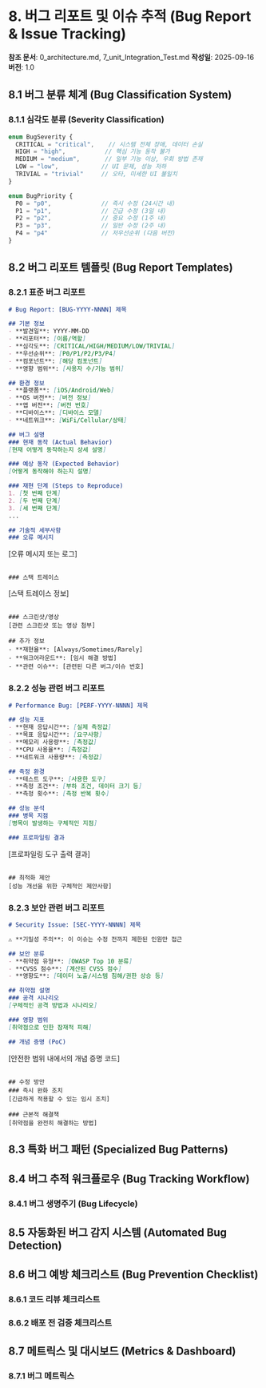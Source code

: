 # **8. 버그 리포트 및 이슈 추적 (Bug Report & Issue Tracking)**

**참조 문서**: 0_architecture.md, 7_unit_Integration_Test.md
**작성일**: 2025-09-16
**버전**: 1.0

## **8.1 버그 분류 체계 (Bug Classification System)**

### **8.1.1 심각도 분류 (Severity Classification)**
```typescript
enum BugSeverity {
  CRITICAL = "critical",    // 시스템 전체 장애, 데이터 손실
  HIGH = "high",           // 핵심 기능 동작 불가
  MEDIUM = "medium",       // 일부 기능 이상, 우회 방법 존재
  LOW = "low",            // UI 문제, 성능 저하
  TRIVIAL = "trivial"     // 오타, 미세한 UI 불일치
}

enum BugPriority {
  P0 = "p0",              // 즉시 수정 (24시간 내)
  P1 = "p1",              // 긴급 수정 (3일 내)
  P2 = "p2",              // 중요 수정 (1주 내)
  P3 = "p3",              // 일반 수정 (2주 내)
  P4 = "p4"               // 저우선순위 (다음 버전)
}
```

## **8.2 버그 리포트 템플릿 (Bug Report Templates)**

### **8.2.1 표준 버그 리포트**
```markdown
# Bug Report: [BUG-YYYY-NNNN] 제목

## 기본 정보
- **발견일**: YYYY-MM-DD
- **리포터**: [이름/역할]
- **심각도**: [CRITICAL/HIGH/MEDIUM/LOW/TRIVIAL]
- **우선순위**: [P0/P1/P2/P3/P4]
- **컴포넌트**: [해당 컴포넌트]
- **영향 범위**: [사용자 수/기능 범위]

## 환경 정보
- **플랫폼**: [iOS/Android/Web]
- **OS 버전**: [버전 정보]
- **앱 버전**: [버전 번호]
- **디바이스**: [디바이스 모델]
- **네트워크**: [WiFi/Cellular/상태]

## 버그 설명
### 현재 동작 (Actual Behavior)
[현재 어떻게 동작하는지 상세 설명]

### 예상 동작 (Expected Behavior)
[어떻게 동작해야 하는지 설명]

### 재현 단계 (Steps to Reproduce)
1. [첫 번째 단계]
2. [두 번째 단계]
3. [세 번째 단계]
...

## 기술적 세부사항
### 오류 메시지
```
[오류 메시지 또는 로그]
```

### 스택 트레이스
```
[스택 트레이스 정보]
```

### 스크린샷/영상
[관련 스크린샷 또는 영상 첨부]

## 추가 정보
- **재현율**: [Always/Sometimes/Rarely]
- **워크어라운드**: [임시 해결 방법]
- **관련 이슈**: [관련된 다른 버그/이슈 번호]
```

### **8.2.2 성능 관련 버그 리포트**
```markdown
# Performance Bug: [PERF-YYYY-NNNN] 제목

## 성능 지표
- **현재 응답시간**: [실제 측정값]
- **목표 응답시간**: [요구사항]
- **메모리 사용량**: [측정값]
- **CPU 사용율**: [측정값]
- **네트워크 사용량**: [측정값]

## 측정 환경
- **테스트 도구**: [사용한 도구]
- **측정 조건**: [부하 조건, 데이터 크기 등]
- **측정 횟수**: [측정 반복 횟수]

## 성능 분석
### 병목 지점
[병목이 발생하는 구체적인 지점]

### 프로파일링 결과
```
[프로파일링 도구 출력 결과]
```

## 최적화 제안
[성능 개선을 위한 구체적인 제안사항]
```

### **8.2.3 보안 관련 버그 리포트**
```markdown
# Security Issue: [SEC-YYYY-NNNN] 제목

⚠️ **기밀성 주의**: 이 이슈는 수정 전까지 제한된 인원만 접근

## 보안 분류
- **취약점 유형**: [OWASP Top 10 분류]
- **CVSS 점수**: [계산된 CVSS 점수]
- **영향도**: [데이터 노출/시스템 침해/권한 상승 등]

## 취약점 설명
### 공격 시나리오
[구체적인 공격 방법과 시나리오]

### 영향 범위
[취약점으로 인한 잠재적 피해]

## 개념 증명 (PoC)
```
[안전한 범위 내에서의 개념 증명 코드]
```

## 수정 방안
### 즉시 완화 조치
[긴급하게 적용할 수 있는 임시 조치]

### 근본적 해결책
[취약점을 완전히 해결하는 방법]
```

## **8.3 특화 버그 패턴 (Specialized Bug Patterns)**

## **8.4 버그 추적 워크플로우 (Bug Tracking Workflow)**

### **8.4.1 버그 생명주기 (Bug Lifecycle)**


## **8.5 자동화된 버그 감지 시스템 (Automated Bug Detection)**


## **8.6 버그 예방 체크리스트 (Bug Prevention Checklist)**

### **8.6.1 코드 리뷰 체크리스트**


### **8.6.2 배포 전 검증 체크리스트**


## **8.7 메트릭스 및 대시보드 (Metrics & Dashboard)**

### **8.7.1 버그 메트릭스**
